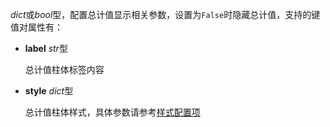 *dict*或*bool*型，配置总计值显示相关参数，设置为`False`时隐藏总计值，支持的键值对属性有：
  
  - **label** *str*型

    总计值柱体标签内容

  - **style** *dict*型

    总计值柱体样式，具体参数请参考[样式配置项](https://fact.feffery.tech/style)
